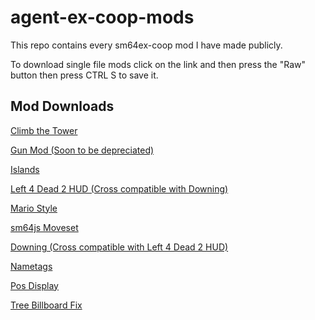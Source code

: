 # agent-ex-coop-mods
This repo contains every sm64ex-coop mod I have made publicly.

To download single file mods click on the link and then press the "Raw" button then press CTRL S to save it.

## Mod Downloads

[Climb the Tower](./mods/climb-the-tower/climb-the-tower.zip)

[Gun Mod (Soon to be depreciated)](./mods/gun-mod/gun-mod.zip)

[Islands](./mods/islands/islands.zip)

[Left 4 Dead 2 HUD (Cross compatible with Downing)](./mods/l4d2-hud/l4d2-hud.zip)

[Mario Style](./mods/mario-style/mario-style.zip)

[sm64js Moveset](./mods/sm64js-moveset/sm64js-moveset.zip)

[Downing (Cross compatible with Left 4 Dead 2 HUD)](./mods/downing.lua)

[Nametags](./mods/nametags.lua)

[Pos Display](./mods/pos-display.lua)

[Tree Billboard Fix](./mods/tree-billboard-fix.lua)
